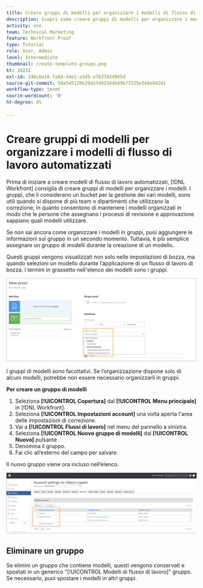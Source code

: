 ```yaml
---
title: Creare gruppi di modelli per organizzare i modelli di flusso di lavoro automatizzati
description: Scopri come creare gruppi di modelli per organizzare i modelli di flusso di lavoro di correzione automatica creati.
activity: use
team: Technical Marketing
feature: Workfront Proof
type: Tutorial
role: User, Admin
level: Intermediate
thumbnail: create-template-groups.png
kt: 10232
exl-id: 248cba16-fa88-44e1-a3d5-e763783d965d
source-git-commit: 58a545120b29a5f492344b89b77235e548e94241
workflow-type: tm+mt
source-wordcount: '0'
ht-degree: 0%

---
```


# Creare gruppi di modelli per organizzare i modelli di flusso di lavoro automatizzati

Prima di iniziare a creare modelli di flusso di lavoro automatizzati, [!DNL Workfront] consiglia di creare gruppi di modelli per organizzare i modelli. I gruppi, che li considerano un bucket per la gestione dei vari modelli, sono utili quando si dispone di più team o dipartimenti che utilizzano la correzione, in quanto consentono di mantenere i modelli organizzati in modo che le persone che assegnano i processi di revisione e approvazione sappiano quali modelli utilizzare.

Se non sai ancora come organizzare i modelli in gruppi, puoi aggiungere le informazioni sul gruppo in un secondo momento. Tuttavia, è più semplice assegnare un gruppo di modelli durante la creazione di un modello.

Questi gruppi vengono visualizzati non solo nelle impostazioni di bozza, ma quando selezioni un modello durante l’applicazione di un flusso di lavoro di bozza. I termini in grassetto nell&#39;elenco dei modelli sono i gruppi.

![I gruppi di modelli vengono visualizzati in grassetto quando si seleziona un modello](assets/proof-system-setups-template-group-show-on-upload.png)

I gruppi di modelli sono facoltativi. Se l’organizzazione dispone solo di alcuni modelli, potrebbe non essere necessario organizzarli in gruppi.

**Per creare un gruppo di modelli**

1. Seleziona **[!UICONTROL Copertura]** dal **[!UICONTROL Menu principale]** in [!DNL Workfront].
1. Seleziona **[!UICONTROL Impostazioni account]** una volta aperta l&#39;area delle impostazioni di correzione.
1. Vai a **[!UICONTROL Flussi di lavoro]** nel menu del pannello a sinistra.
1. Seleziona **[!UICONTROL Nuovo gruppo di modelli]** dal **[!UICONTROL Nuovo]** pulsante .
1. Denomina il gruppo.
1. Fai clic all’esterno del campo per salvare.

Il nuovo gruppo viene ora incluso nell’elenco.

![Elenco dei gruppi di modelli nelle impostazioni del flusso di lavoro di bozza](assets/proof-system-setups-template-group-groups-set-up.png)

## Eliminare un gruppo

Se elimini un gruppo che contiene modelli, questi vengono conservati e spostati in un generico &quot;[!UICONTROL Modelli di flusso di lavoro]&quot; gruppo. Se necessario, puoi spostare i modelli in altri gruppi.

<!--
Learn More Icon
Create and manage Automated Workflow templates
-->
